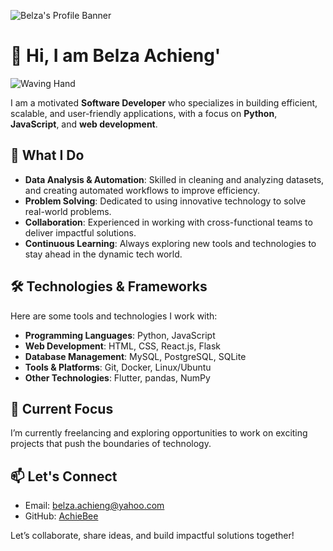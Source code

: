 ![Belza's Profile Banner](https://images.pexels.com/photos/270408/pexels-photo-270408.jpeg?auto=compress&cs=tinysrgb&w=600)

# 👋 Hi, I am Belza Achieng'

![Waving Hand](https://giphy.com/gifs/3d-emoji-animated-emoticon-NTjxSbh6KnqSyRa1zk)

I am a motivated **Software Developer** who specializes in building efficient, scalable, and user-friendly applications, with a focus on **Python**, **JavaScript**, and **web development**.  

## 🌟 What I Do
- **Data Analysis & Automation**: Skilled in cleaning and analyzing datasets, and creating automated workflows to improve efficiency.
- **Problem Solving**: Dedicated to using innovative technology to solve real-world problems.
- **Collaboration**: Experienced in working with cross-functional teams to deliver impactful solutions.
- **Continuous Learning**: Always exploring new tools and technologies to stay ahead in the dynamic tech world.  

## 🛠️ Technologies & Frameworks
Here are some tools and technologies I work with:
- **Programming Languages**: Python, JavaScript  
- **Web Development**: HTML, CSS, React.js, Flask  
- **Database Management**: MySQL, PostgreSQL, SQLite  
- **Tools & Platforms**: Git, Docker, Linux/Ubuntu  
- **Other Technologies**: Flutter, pandas, NumPy   

## 🌱 Current Focus
I’m currently freelancing and exploring opportunities to work on exciting projects that push the boundaries of technology.  

## 📫 Let's Connect
- Email: [belza.achieng@yahoo.com](mailto:belza.achieng@yahoo.com)  
- GitHub: [AchieBee](https://github.com/AchieBee)

Let’s collaborate, share ideas, and build impactful solutions together!

<!---
AchieBee/AchieBee is a ✨ special ✨ repository because its `README.md` (this file) appears on your GitHub profile.
You can click the Preview link to take a look at your changes.
--->
